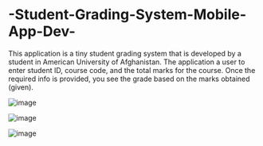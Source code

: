 # -Student-Grading-System-Mobile-App-Dev-
This application is a tiny student grading system that is developed by a student in American University of Afghanistan. The application a user to enter student ID, course code,
and the total marks for the course. Once the required info is provided, you see
 the grade based on the marks obtained (given).
 
![image](https://user-images.githubusercontent.com/33789850/46205594-75fd8780-c336-11e8-893d-e7a95611bd83.png)

![image](https://user-images.githubusercontent.com/33789850/46205599-7dbd2c00-c336-11e8-962b-2c66de8b383d.png)

![image](https://user-images.githubusercontent.com/33789850/46205655-b0ffbb00-c336-11e8-9203-a4ec4c2ccd7b.png)
